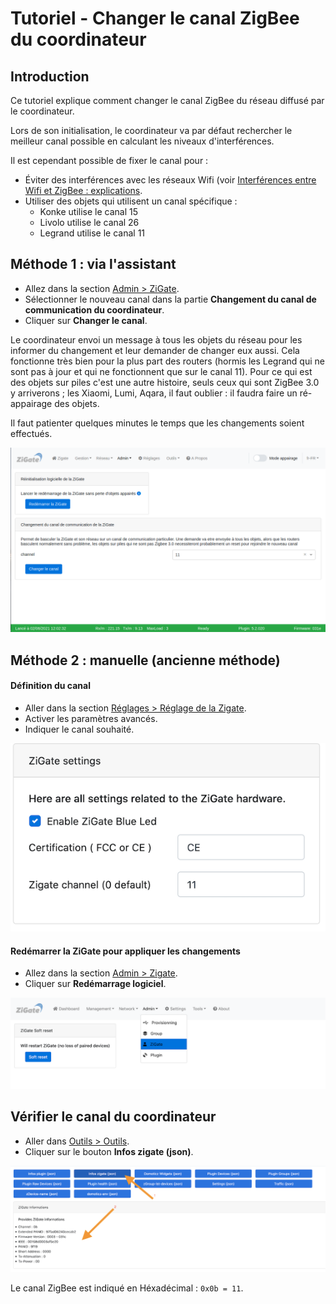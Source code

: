 # Tutoriel - Changer le canal ZigBee du coordinateur

## Introduction

Ce tutoriel explique comment changer le canal ZigBee du réseau diffusé par le coordinateur.

Lors de son initialisation, le coordinateur va par défaut rechercher le meilleur canal possible en calculant les niveaux d'interférences.

Il est cependant possible de fixer le canal pour :
* Éviter des interférences avec les réseaux Wifi (voir [Interférences entre Wifi et ZigBee : explications](Info_ZigBee-et-Wifi.md).
* Utiliser des objets qui utilisent un canal spécifique :
  * Konke utilise le canal 15
  * Livolo utilise le canal 26
  * Legrand utilise le canal 11

## Méthode 1 : via l'assistant

* Allez dans la section [Admin > ZiGate](WebUI_Admin.md#zigate).
* Sélectionner le nouveau canal dans la partie **Changement du canal de communication du coordinateur**.
* Cliquer sur __Changer le canal__.

Le coordinateur envoi un message à tous les objets du réseau pour les informer du changement et leur demander de changer eux aussi. Cela fonctionne très bien pour la plus part des routers (hormis les Legrand qui ne sont pas à jour et qui ne fonctionnent que sur le canal 11). Pour ce qui est des objets sur piles c'est une autre histoire, seuls ceux qui sont ZigBee 3.0 y arriverons ; les Xiaomi, Lumi, Aqara, il faut oublier : il faudra faire un ré-appairage des objets.

Il faut patienter quelques minutes le temps que les changements soient effectués.


![Tuto Changer de canal](Images/FR_Tuto-Changer-canal.png)



## Méthode 2 : manuelle (ancienne méthode)

#### Définition du canal

* Aller dans la section [Réglages > Réglage de la Zigate](WebUI_Reglages.md#r%C3%A9glages-de-la-zigate).
* Activer les paramètres avancés.
* Indiquer le canal souhaité.

![Settings channel](../Images/Channel_setting.png)

#### Redémarrer la ZiGate pour appliquer les changements

* Allez dans la section [Admin > Zigate](WebUI_Admin.md#zigate).
* Cliquer sur __Redémarrage logiciel__.

![Restart Zigate](../Images/Restart_Zigate.png)


## Vérifier le canal du coordinateur

* Aller dans [Outils > Outils](WebUI_Outils.md#outils).
* Cliquer sur le bouton __Infos zigate (json)__.

![Zigate Infos](../Images/Zigate_Infos.png)

Le canal ZigBee est indiqué en Héxadécimal : `0x0b = 11`.
